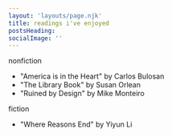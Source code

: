 ```yaml
---
layout: 'layouts/page.njk'
title: readings i've enjoyed
postsHeading: 
socialImage: ''
---
```


nonfiction
- "America is in the Heart" by Carlos Bulosan
- "The Library Book" by Susan Orlean
- "Ruined by Design" by Mike Monteiro

fiction
- "Where Reasons End" by Yiyun Li